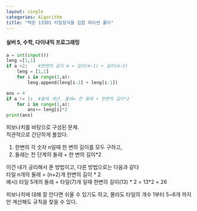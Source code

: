 ```yaml
---
layout: single
categories: Algorithm
title: "백준 13301 타일장식물 집합 파이썬 풀이"
---
```

#### 실버 5, 수학, 다이내믹 프로그래밍

```py
a = int(input())
leng =[1,1]
if a >2:    #한변의 길이 m = 길이(m-1) + 길이(m-2)
    leng = [1,1]
    for i in range(2,a):
        leng.append(leng[i-2] + leng[i-1])

ans = 4
if a != 1:  #둘레 계산. 둘레= 전 둘레 + 한변의 길이*2
    for i in range(1,a):
        ans+= leng[i]*2
print(ans)
```
피보나치를 바탕으로 구성된 문제.<br>
직관적으로 간단하게 풀었다.<br>
1. 한변의 각 숫자 n일때 한 변의 길이를 모두 구하고,
2. 둘레는 전 단계의 둘레 + 한 변의 길이*2

이건 내가 궁리해서 푼 방법이고, 다른 방법으로는 다음과 같다<br>
타일 n개의 둘레 = (n+2)개 한변의 길이 * 2<br>
예시) 타일 5개의 둘레 = 타일(7)개 일때 한변의 길이(13) * 2 = 13*2 = 26<br>

피보나치에 대해 잘 안다면 쉬울 수 있기도 하고, 몰라도 타일의 개수 1부터 5~6개 까지만 계산해도 규칙을 찾을 수 있다.